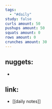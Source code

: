 ```yaml
---
tags:
  - "#daily"
study: false
curls amount: 50
pushups amount: 50
squats amount: 0
rows amount: 0
crunches amount: 30
---
```

## nuggets:
- 
## link: 
- [[daily notes]] 